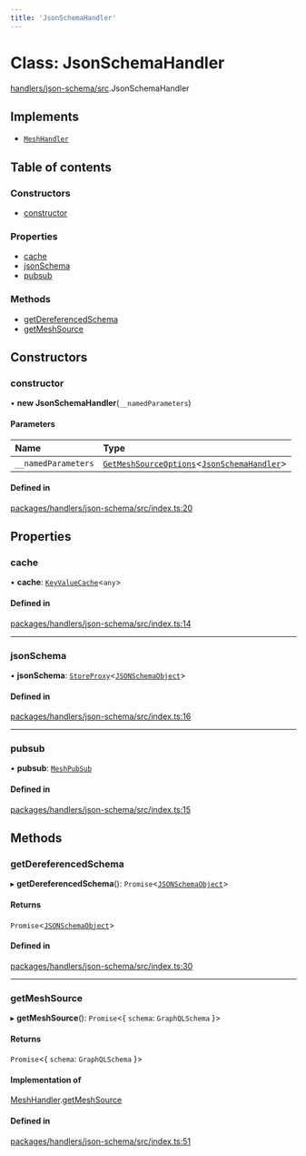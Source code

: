 ```yaml
---
title: 'JsonSchemaHandler'
---
```


# Class: JsonSchemaHandler

[handlers/json-schema/src](../modules/handlers_json_schema_src).JsonSchemaHandler

## Implements

- [`MeshHandler`](/docs/api/interfaces/types_src.MeshHandler)

## Table of contents

### Constructors

- [constructor](handlers_json_schema_src.JsonSchemaHandler#constructor)

### Properties

- [cache](handlers_json_schema_src.JsonSchemaHandler#cache)
- [jsonSchema](handlers_json_schema_src.JsonSchemaHandler#jsonschema)
- [pubsub](handlers_json_schema_src.JsonSchemaHandler#pubsub)

### Methods

- [getDereferencedSchema](handlers_json_schema_src.JsonSchemaHandler#getdereferencedschema)
- [getMeshSource](handlers_json_schema_src.JsonSchemaHandler#getmeshsource)

## Constructors

### constructor

• **new JsonSchemaHandler**(`__namedParameters`)

#### Parameters

| Name | Type |
| :------ | :------ |
| `__namedParameters` | [`GetMeshSourceOptions`](../modules/types_src#getmeshsourceoptions)\<[`JsonSchemaHandler`](/docs/api/interfaces/types_src.YamlConfig.JsonSchemaHandler)> |

#### Defined in

[packages/handlers/json-schema/src/index.ts:20](https://github.com/Urigo/graphql-mesh/blob/master/packages/handlers/json-schema/src/index.ts#L20)

## Properties

### cache

• **cache**: [`KeyValueCache`](/docs/api/interfaces/types_src.KeyValueCache)\<`any`>

#### Defined in

[packages/handlers/json-schema/src/index.ts:14](https://github.com/Urigo/graphql-mesh/blob/master/packages/handlers/json-schema/src/index.ts#L14)

___

### jsonSchema

• **jsonSchema**: [`StoreProxy`](../modules/store_src#storeproxy)\<[`JSONSchemaObject`](/docs/api/interfaces/json_machete_src.JSONSchemaObject)>

#### Defined in

[packages/handlers/json-schema/src/index.ts:16](https://github.com/Urigo/graphql-mesh/blob/master/packages/handlers/json-schema/src/index.ts#L16)

___

### pubsub

• **pubsub**: [`MeshPubSub`](/docs/api/interfaces/types_src.MeshPubSub)

#### Defined in

[packages/handlers/json-schema/src/index.ts:15](https://github.com/Urigo/graphql-mesh/blob/master/packages/handlers/json-schema/src/index.ts#L15)

## Methods

### getDereferencedSchema

▸ **getDereferencedSchema**(): `Promise`\<[`JSONSchemaObject`](/docs/api/interfaces/json_machete_src.JSONSchemaObject)>

#### Returns

`Promise`\<[`JSONSchemaObject`](/docs/api/interfaces/json_machete_src.JSONSchemaObject)>

#### Defined in

[packages/handlers/json-schema/src/index.ts:30](https://github.com/Urigo/graphql-mesh/blob/master/packages/handlers/json-schema/src/index.ts#L30)

___

### getMeshSource

▸ **getMeshSource**(): `Promise`\<\{ `schema`: `GraphQLSchema`  }>

#### Returns

`Promise`\<\{ `schema`: `GraphQLSchema`  }>

#### Implementation of

[MeshHandler](/docs/api/interfaces/types_src.MeshHandler).[getMeshSource](/docs/api/interfaces/types_src.MeshHandler#getmeshsource)

#### Defined in

[packages/handlers/json-schema/src/index.ts:51](https://github.com/Urigo/graphql-mesh/blob/master/packages/handlers/json-schema/src/index.ts#L51)
